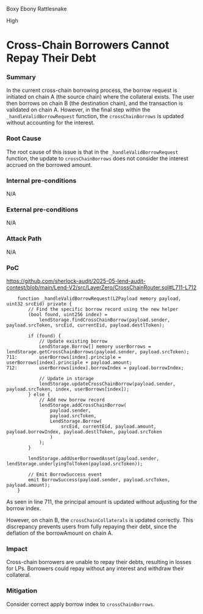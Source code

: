 Boxy Ebony Rattlesnake

High

# Cross-Chain Borrowers Cannot Repay Their Debt

### Summary
In the current cross-chain borrowing process, the borrow request is initiated on chain A (the source chain) where the collateral exists. The user then borrows on chain B (the destination chain), and the transaction is validated on chain A. However, in the final step within the `_handleValidBorrowRequest` function, the `crossChainBorrows` is updated without accounting for the interest.

### Root Cause
The root cause of this issue is that in the `_handleValidBorrowRequest` function, the update to `crossChainBorrows` does not consider the interest accrued on the borrowed amount.

### Internal pre-conditions
N/A

### External pre-conditions
N/A

### Attack Path
N/A

### PoC
https://github.com/sherlock-audit/2025-05-lend-audit-contest/blob/main/Lend-V2/src/LayerZero/CrossChainRouter.sol#L711-L712
```solidity
    function _handleValidBorrowRequest(LZPayload memory payload, uint32 srcEid) private {
        // Find the specific borrow record using the new helper
        (bool found, uint256 index) =
            lendStorage.findCrossChainBorrow(payload.sender, payload.srcToken, srcEid, currentEid, payload.destlToken);

        if (found) {
            // Update existing borrow
            LendStorage.Borrow[] memory userBorrows = lendStorage.getCrossChainBorrows(payload.sender, payload.srcToken);
711:        userBorrows[index].principle = userBorrows[index].principle + payload.amount;
712:        userBorrows[index].borrowIndex = payload.borrowIndex;

            // Update in storage
            lendStorage.updateCrossChainBorrow(payload.sender, payload.srcToken, index, userBorrows[index]);
        } else {
            // Add new borrow record
            lendStorage.addCrossChainBorrow(
                payload.sender,
                payload.srcToken,
                LendStorage.Borrow(
                    srcEid, currentEid, payload.amount, payload.borrowIndex, payload.destlToken, payload.srcToken
                )
            );
        }

        lendStorage.addUserBorrowedAsset(payload.sender, lendStorage.underlyingTolToken(payload.srcToken));

        // Emit BorrowSuccess event
        emit BorrowSuccess(payload.sender, payload.srcToken, payload.amount);
    }
```
As seen in line 711, the principal amount is updated without adjusting for the borrow index. 

However, on chain B, the `crossChainCollaterals` is updated correctly. This discrepancy prevents users from fully repaying their debt, since the deflation of the borrowAmount on chain A.

### Impact
Cross-chain borrowers are unable to repay their debts, resulting in losses for LPs.
Borrowers could repay without any interest and withdraw their collateral.

### Mitigation
Consider correct apply borrow index to `crossChainBorrows`.